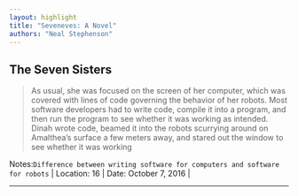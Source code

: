 ```yaml
---
layout: highlight
title: "Seveneves: A Novel"
authors: "Neal Stephenson"
---
```



## The Seven Sisters

 > As usual, she was focused on the screen of her computer, which was covered with lines of code governing the behavior of her robots. Most software developers had to write code, compile it into a program, and then run the program to see whether it was working as intended. Dinah wrote code, beamed it into the robots scurrying around on Amalthea’s surface a few meters away, and stared out the window to see whether it was working


Notes:`Difference between writing software for computers and software for robots`
| Location: 16 | 
 Date: October 7, 2016 |
<br>

----------
<br><br>
